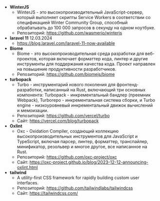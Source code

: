 
- **WinterJS**
  - WinterJS - это высокопроизводительный JavaScript-сервер, который выполняет скрипты Service Workers в соответствии со спецификацией Winter Community Group, способный обрабатывать до 100  000 запросов в секунду на одном ноутбуке.
  - Репозиторий: https://github.com/wasmerio/winterjs
- **laravel 11** 12.03.2024
  - https://blog.laravel.com/laravel-11-now-available 
- **Biome**
  - Biome - это высокопроизводительная среда разработки для веб-проектов, которая включает форматтер кода, линтер и другие инструменты для поддержания качества кода. Проект направлен на повышение продуктивности разработчиков.
  - Репозиторий: https://github.com/biomejs/biome
- **turbopack**
  - Turbo - инструментарий нового поколения для фронтенд-разработки, написанный на Rust, включающий три основных компонента: Turbopack - инкрементальный бандлер (преемник Webpack), Turborepo - инкрементальная система сборки, и Turbo engine - низкоуровневый инкрементальный движок вычислений и мемоизации.
  - Репозиторий: https://github.com/vercel/turbo
  - Сайт: https://vercel.com/blog/turbopack
- **Oxlint**
  - Oxc - Oxidation Compiler, создающий коллекцию высокопроизводительных инструментов для JavaScript и TypeScript, включая парсер, линтер, форматтер, транспайлер, минификатор, резольвер и многое другое, все написанное на Rust.
  - Репозиторий: https://github.com/oxc-project/oxc
  - Сайт: https://oxc-project.github.io/blog/2023-12-12-announcing-oxlint.html
- **tailwind**
  - A utility-first CSS framework for rapidly building custom user interfaces.
  - Репозиторий: https://github.com/tailwindlabs/tailwindcss
  - Сайт: https://tailwindcss.com/
